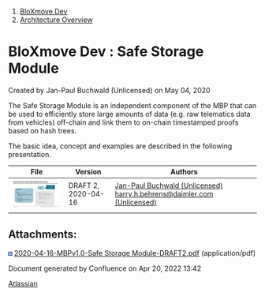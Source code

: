 <div id="page">

<div id="main" class="aui-page-panel">

<div id="main-header">

<div id="breadcrumb-section">

1.  <span>[BloXmove Dev](index.html)</span>
2.  <span>[Architecture
    Overview](Architecture-Overview_4492492808.html)</span>

</div>

# <span id="title-text"> BloXmove Dev : Safe Storage Module </span>

</div>

<div id="content" class="view">

<div class="page-metadata">

Created by <span class="author"> Jan-Paul Buchwald (Unlicensed)</span>
on May 04, 2020

</div>

<div id="main-content" class="wiki-content group">

The Safe Storage Module is an independent component of the MBP that can
be used to efficiently store large amounts of data (e.g. raw telematics
data from vehicles) off-chain and link them to on-chain timestamped
proofs based on hash trees.

The basic idea, concept and examples are described in the following
presentation.

<div class="table-wrap">

| **File**                                                                                                                                         | **Version**         | **Authors**                                                                                                                                                                                                                                         |
| ------------------------------------------------------------------------------------------------------------------------------------------------ | ------------------- | --------------------------------------------------------------------------------------------------------------------------------------------------------------------------------------------------------------------------------------------------- |
| <span class="confluence-embedded-file-wrapper">[![](attachments/thumbnails/1812299375/1812070000)](attachments/1812299375/1812070000.pdf)</span> | DRAFT 2, 2020-04-16 | [Jan-Paul Buchwald (Unlicensed)](https://bloxmove.atlassian.net/wiki/people/5a50d761e067544f89dbeeb1?ref=confluence) [harry.h.behrens@daimler.com (Unlicensed)](https://bloxmove.atlassian.net/wiki/people/5b68aeff2ba0e03be0531baa?ref=confluence) |
|                                                                                                                                                  |                     |                                                                                                                                                                                                                                                     |

</div>

</div>

<div class="pageSection group">

<div class="pageSectionHeader">

## Attachments:

</div>

<div class="greybox" data-align="left">

![](images/icons/bullet_blue.gif) [2020-04-16-MBPv1.0-Safe Storage
Module-DRAFT2.pdf](attachments/1812299375/1812070000.pdf)
(application/pdf)  

</div>

</div>

</div>

</div>

<div id="footer" data-role="contentinfo">

<div class="section footer-body">

Document generated by Confluence on Apr 20, 2022 13:42

<div id="footer-logo">

[Atlassian](http://www.atlassian.com/)

</div>

</div>

</div>

</div>
